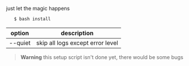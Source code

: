 just let the magic happens

```sh
   $ bash install
```

| option  |          description             |
|---------|----------------------------------|
| --quiet | skip all logs except error level |

> **Warning** this setup script isn't done yet, there would be some bugs
